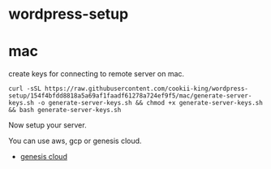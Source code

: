 # wordpress-setup

# mac

create keys for connecting to remote server on mac.

```curl -sSL https://raw.githubusercontent.com/cookii-king/wordpress-setup/154f4bfdd8818a5a69af1faadf61278a724ef9f5/mac/generate-server-keys.sh -o generate-server-keys.sh && chmod +x generate-server-keys.sh && bash generate-server-keys.sh```

Now setup your server.

You can use aws, gcp or genesis cloud.

- [genesis cloud](https://gnsiscld.co/f8a53)

